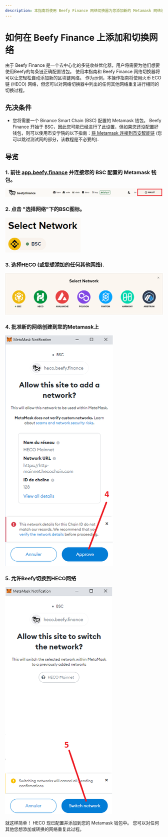 ```yaml
---
description: 本指南将使用 Beefy Finance 网络切换器为您添加新的 Metamask 网络设置。
---
```


# 如何在 Beefy Finance 上添加和切换网络

由于 Beefy Finance 是一个去中心化的多链收益优化器，用户将需要为他们想要使用Beefy的每条链正确配置钱包。 使用本指南和 Beefy Finance 网络切换器将可以让您轻松自动添加新的区块链网络。 作为示例，本操作指南将使用火币 ECO 链 \(HECO\) 网络，但您可以对网络切换器中列出的任何其他网络重复进行相同的切换过程。

## 先决条件

* 您将需要一个 Binance Smart Chain \(BSC\) 配置的 Metamask 钱包。 Beefy Finance 开始于 BSC，因此您可能已经进行了此设置，但如果您还没配置好钱包，则可以使用币安学院的以下指南：[将 Metamask 连接到币安智能链](https://academy.binance.com/en/articles/connecting-metamask-to-binance-smart-chain) \(您可以跳过测试网的部分，该教程是不必要的\).

## 导览

### 1. 前往 [app.beefy.finance](https://github.com/beefyfinance/beefy-docs/tree/aab629bafbc230570677e0471b162bbd46e2e0ba/faq/how-to-guides/app.beefy.finance) 并连接您的 BSC 配置的 Metamask 钱包。

![](../../.gitbook/assets/connect-wallet.png)

### 2. 点击 "选择网络"下的BSC图标。

![](../../.gitbook/assets/select-network.png)

### 3. 选择HECO \(或您想添加的任何其他网络\).

![](../../.gitbook/assets/switch-to-desired-network%20%281%29.png)

### 4. 批准新的网络创建到您的Metamask上

![](../../.gitbook/assets/allow-add-metamask-network.png)

### 5. 允许Beefy切换到HECO网络

![](../../.gitbook/assets/allow-switch-metamask-network.png)

就这样简单！ HECO 现已配置并添加到您的 Metamask 钱包中。 您可以对任何其他您想添加或转换的网络重复此过程。

